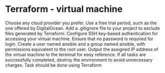 # Terraform - virtual machine

Choose any cloud provider you prefer. Use a free trial period, such as the one offered by DigitalOcean. Add a .gitignore file to your project to exclude files generated by Terraform. Configure SSH key-based authentication for accessing your virtual machine. Ensure that no password is required for login. Create a user named ansible and a group named ansible, with permissions equivalent to the root user. Output the assigned IP address of the virtual machine to the terminal for easy reference. If all tasks are successfully completed, destroy the environment to avoid unnecessary charges. Task should be done using Terraform

